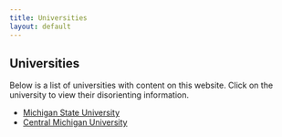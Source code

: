 ```yaml
---
title: Universities
layout: default
---
```


## Universities

Below is a list of universities with content on this website. Click on the university to view their disorienting information.

- [Michigan State University](http://msu.dis-orientation.info)
- [Central Michigan University](http://cmu.dis-orientation.info)